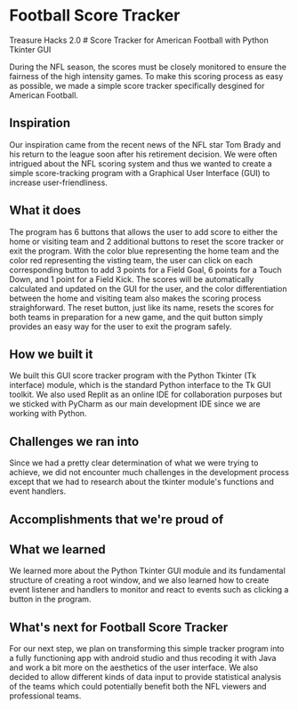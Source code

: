 # Football Score Tracker
Treasure Hacks 2.0 #
Score Tracker for American Football with Python Tkinter GUI

During the NFL season, the scores must be closely monitored to ensure the fairness of the high intensity games. To make this scoring process as easy as possible, we made a simple score tracker specifically desgined for American Football.


## Inspiration
Our inspiration came from the recent news of the NFL star Tom Brady and his return to the league soon after his retirement decision. We were often intrigued about the NFL scoring system and thus we wanted to create a simple score-tracking program with a Graphical User Interface (GUI) to increase user-friendliness.

## What it does
The program has 6 buttons that allows the user to add score to either the home or visiting team and 2 additional buttons to reset the score tracker or exit the program. With the color blue representing the home team and the color red representing the visting team, the user can click on each corresponding button to add 3 points for a Field Goal, 6 points for a Touch Down, and 1 point for a Field Kick. The scores will be automatically calculated and updated on the GUI for the user, and the color differentiation between the home and visiting team also makes the scoring process straighforward. The reset button, just like its name, resets the scores for both teams in preparation for a new game, and the quit button simply provides an easy way for the user to exit the program safely.

## How we built it
We built this GUI score tracker program with the Python Tkinter (Tk interface) module, which is the standard Python interface to the Tk GUI toolkit. We also used Replit as an online IDE for collaboration purposes but we sticked with PyCharm as our main development IDE since we are working with Python.

## Challenges we ran into
Since we had a pretty clear determination of what we were trying to achieve, we did not encounter much challenges in the development process except that we had to research about the tkinter module's functions and event handlers.

## Accomplishments that we're proud of

## What we learned
We learned more about the Python Tkinter GUI module and its fundamental structure of creating a root window, and we also learned how to create event listener and handlers to monitor and react to events such as clicking a button in the program.

## What's next for Football Score Tracker
For our next step, we plan on transforming this simple tracker program into a fully functioning app with android studio and thus recoding it with Java and work a bit more on the aesthetics of the user interface. We also decided to allow different kinds of data input to provide statistical analysis of the teams which could potentially benefit both the NFL viewers and professional teams. 

